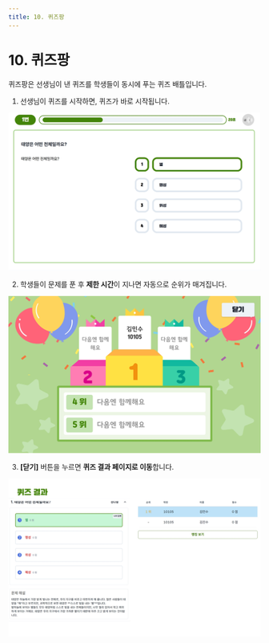 ```yaml
---
title: 10. 퀴즈팡
---
```


# 10. 퀴즈팡

퀴즈팡은 선생님이 낸 퀴즈를 학생들이 동시에 푸는 퀴즈 배틀입니다.

1.  선생님이 퀴즈를 시작하면, 퀴즈가 바로 시작됩니다.

![](/img/kr/elementary/student/10-01.jpg)

2. 학생들이 문제를 푼 후 **제한 시간**이 지나면 자동으로 순위가 매겨집니다.

![](/img/kr/elementary/student/10-02.jpg)

3. **[닫기]** 버튼을 누르면 **퀴즈 결과 페이지로 이동**합니다.

![](/img/kr/elementary/student/10-03.jpg)
